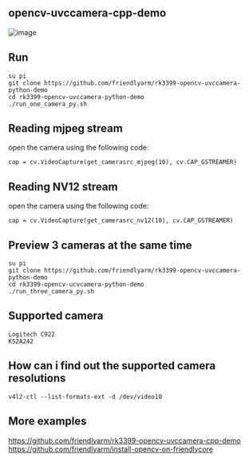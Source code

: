 ## **opencv-uvccamera-cpp-demo**

![image](https://github.com/friendlyarm/rk3399-opencv-uvccamera-cpp-demo/raw/master/sample.png)

Run
------------
```
su pi
git clone https://github.com/friendlyarm/rk3399-opencv-uvccamera-python-demo
cd rk3399-opencv-uvccamera-python-demo
./run_one_camera_py.sh
```

Reading mjpeg stream
------------
open the camera using the following code:
```
cap = cv.VideoCapture(get_camerasrc_mjpeg(10), cv.CAP_GSTREAMER)
```

Reading NV12 stream
------------
open the camera using the following code:
```
cap = cv.VideoCapture(get_camerasrc_nv12(10), cv.CAP_GSTREAMER)
```

Preview 3 cameras at the same time
------------
```
su pi
git clone https://github.com/friendlyarm/rk3399-opencv-uvccamera-python-demo
cd rk3399-opencv-ucvcamera-python-demo
./run_three_camera_py.sh
```

Supported camera
------------
```
Logitech C922
KS2A242
```

How can i find out the supported camera resolutions
------------
```
v4l2-ctl --list-formats-ext -d /dev/video10
```

More examples
------------
https://github.com/friendlyarm/rk3399-opencv-uvccamera-cpp-demo  
https://github.com/friendlyarm/install-opencv-on-friendlycore  

